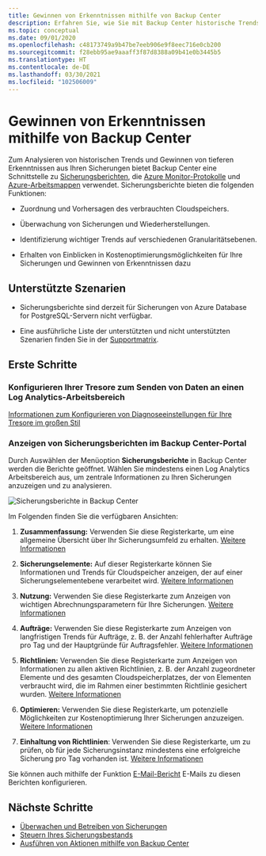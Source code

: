 ```yaml
---
title: Gewinnen von Erkenntnissen mithilfe von Backup Center
description: Erfahren Sie, wie Sie mit Backup Center historische Trends analysieren und tiefere Erkenntnisse aus Ihren Sicherungen gewinnen.
ms.topic: conceptual
ms.date: 09/01/2020
ms.openlocfilehash: c48173749a9b47be7eeb906e9f8eec716e0cb200
ms.sourcegitcommit: f28ebb95ae9aaaff3f87d8388a09b41e0b3445b5
ms.translationtype: HT
ms.contentlocale: de-DE
ms.lasthandoff: 03/30/2021
ms.locfileid: "102506009"
---
```

# <a name="obtain-insights-using-backup-center"></a>Gewinnen von Erkenntnissen mithilfe von Backup Center

Zum Analysieren von historischen Trends und Gewinnen von tieferen Erkenntnissen aus Ihren Sicherungen bietet Backup Center eine Schnittstelle zu [Sicherungsberichten](configure-reports.md), die [Azure Monitor-Protokolle](../azure-monitor/logs/data-platform-logs.md) und [Azure-Arbeitsmappen](../azure-monitor/visualize/workbooks-overview.md) verwendet. Sicherungsberichte bieten die folgenden Funktionen:

- Zuordnung und Vorhersagen des verbrauchten Cloudspeichers.

- Überwachung von Sicherungen und Wiederherstellungen.

- Identifizierung wichtiger Trends auf verschiedenen Granularitätsebenen.

- Erhalten von Einblicken in Kostenoptimierungsmöglichkeiten für Ihre Sicherungen und Gewinnen von Erkenntnissen dazu

## <a name="supported-scenarios"></a>Unterstützte Szenarien

- Sicherungsberichte sind derzeit für Sicherungen von Azure Database for PostgreSQL-Servern nicht verfügbar.

- Eine ausführliche Liste der unterstützten und nicht unterstützten Szenarien finden Sie in der [Supportmatrix](backup-center-support-matrix.md).

## <a name="get-started"></a>Erste Schritte

### <a name="configure-your-vaults-to-send-data-to-a-log-analytics-workspace"></a>Konfigurieren Ihrer Tresore zum Senden von Daten an einen Log Analytics-Arbeitsbereich

[Informationen zum Konfigurieren von Diagnoseeinstellungen für Ihre Tresore im großen Stil](./configure-reports.md#get-started)

### <a name="view-backup-reports-in-the-backup-center-portal"></a>Anzeigen von Sicherungsberichten im Backup Center-Portal

Durch Auswählen der Menüoption **Sicherungsberichte** in Backup Center werden die Berichte geöffnet. Wählen Sie mindestens einen Log Analytics Arbeitsbereich aus, um zentrale Informationen zu Ihren Sicherungen anzuzeigen und zu analysieren.

![Sicherungsberichte in Backup Center](./media/backup-center-obtain-insights/backup-center-backup-reports.png)

Im Folgenden finden Sie die verfügbaren Ansichten:

1. **Zusammenfassung:** Verwenden Sie diese Registerkarte, um eine allgemeine Übersicht über Ihr Sicherungsumfeld zu erhalten. [Weitere Informationen](./configure-reports.md#summary)

2. **Sicherungselemente:** Auf dieser Registerkarte können Sie Informationen und Trends für Cloudspeicher anzeigen, der auf einer Sicherungselementebene verarbeitet wird. [Weitere Informationen](./configure-reports.md#backup-items)

3. **Nutzung:** Verwenden Sie diese Registerkarte zum Anzeigen von wichtigen Abrechnungsparametern für Ihre Sicherungen. [Weitere Informationen](./configure-reports.md#usage)

4. **Aufträge:** Verwenden Sie diese Registerkarte zum Anzeigen von langfristigen Trends für Aufträge, z. B. der Anzahl fehlerhafter Aufträge pro Tag und der Hauptgründe für Auftragsfehler. [Weitere Informationen](./configure-reports.md#jobs)

5. **Richtlinien:** Verwenden Sie diese Registerkarte zum Anzeigen von Informationen zu allen aktiven Richtlinien, z. B. der Anzahl zugeordneter Elemente und des gesamten Cloudspeicherplatzes, der von Elementen verbraucht wird, die im Rahmen einer bestimmten Richtlinie gesichert wurden. [Weitere Informationen](./configure-reports.md#policies)

6. **Optimieren:** Verwenden Sie diese Registerkarte, um potenzielle Möglichkeiten zur Kostenoptimierung Ihrer Sicherungen anzuzeigen. [Weitere Informationen](./configure-reports.md#optimize)

7. **Einhaltung von Richtlinien**: Verwenden Sie diese Registerkarte, um zu prüfen, ob für jede Sicherungsinstanz mindestens eine erfolgreiche Sicherung pro Tag vorhanden ist. [Weitere Informationen](./configure-reports.md#policy-adherence)

Sie können auch mithilfe der Funktion [E-Mail-Bericht](backup-reports-email.md) E-Mails zu diesen Berichten konfigurieren.

## <a name="next-steps"></a>Nächste Schritte

- [Überwachen und Betreiben von Sicherungen](backup-center-monitor-operate.md)
- [Steuern Ihres Sicherungsbestands](backup-center-govern-environment.md)
- [Ausführen von Aktionen mithilfe von Backup Center](backup-center-actions.md)